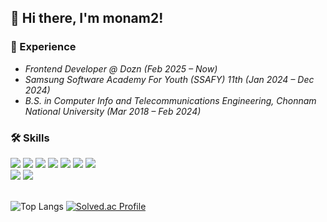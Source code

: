 ## 👋 Hi there, I'm monam2!

### 🌱 Experience

- _Frontend Developer @ Dozn (Feb 2025 – Now)_
- _Samsung Software Academy For Youth (SSAFY) 11th (Jan 2024 – Dec 2024)_
- _B.S. in Computer Info and Telecommunications Engineering, Chonnam National University (Mar 2018 – Feb 2024)_




### 🛠️ Skills








<div>
<img src="https://img.shields.io/badge/react-61DAFB?style=flat-square&logo=react&logoColor=black"> <img src="https://img.shields.io/badge/react native-61DAFB?style=flat-square&logo=react&logoColor=white"> <img src="https://img.shields.io/badge/Next.js-black?style=flat-square&logo=next.js&logoColor=white"> <img src="https://img.shields.io/badge/Expo-000000?style=flat-square&logo=Expo&logoColor=white"/>
<img src="https://img.shields.io/badge/reactquery-FF4154?style=flat-square&logo=reactquery&logoColor=white"> <img src="https://img.shields.io/badge/Zustand-CC2936?style=flat-square&logoColor=white"> <img src="https://img.shields.io/badge/recoil-61DAFB?style=flat-square&logoColor=black">
  <br/>
<img src="https://img.shields.io/badge/Express-8cbf40?style=flat-square&logo=Express&logoColor=black">
<img src="https://img.shields.io/badge/PostgreSQL-4169E1?style=flat-square&logo=PostgreSQL&logoColor=black">

  

  
</div>


<br/>

![Top Langs](https://github-readme-stats.vercel.app/api/top-langs/?username=monam2&layout=compact)
[![Solved.ac Profile](http://mazassumnida.wtf/api/v2/generate_badge?boj=kangcw0107)](https://solved.ac/kangcw0107/)



